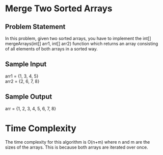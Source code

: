 # Merge Two Sorted Arrays
## Problem Statement
In this problem, given two sorted arrays, you have to implement the int[] mergeArrays(int[] arr1, int[] arr2) function which returns an array consisting of all elements of both arrays in a sorted way.

## Sample Input 
arr1 = {1, 3, 4, 5}  
arr2 = {2, 6, 7, 8}

## Sample Output

arr = {1, 2, 3, 4, 5, 6, 7, 8}

# Time Complexity 
The time complexity for this algorithm is O(n+m) where n and m are the sizes of the arrays. This is because both arrays are iterated over once.